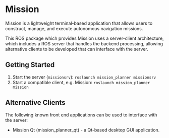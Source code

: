 # Mission

Mission is a lightweight terminal-based application that allows users to
construct, manage, and execute autonomous navigation missions.

This ROS package which provides Mission uses a server-client architecture, which
includes a ROS server that handles the backend processing, allowing alternative
clients to be developed that can interface with the server.

## Getting Started

1. Start the server (`missionsrv`): `roslaunch mission_planner missionsrv`
2. Start a compatible client, e.g. Mission: `roslaunch mission_planner mission`

## Alternative Clients

The following known front end applications can be used to interface with
the server:

* Mission Qt (mission_planner_qt) - a Qt-based desktop GUI application.
